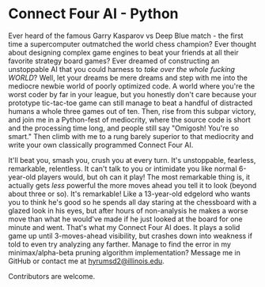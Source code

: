 # Connect Four AI - Python

Ever heard of the famous Garry Kasparov vs Deep Blue match - the first time a supercomputer outmatched the world chess champion? Ever thought about designing complex game engines to beat your friends at all their favorite strategy board games? Ever dreamed of constructing an unstoppable AI that you could harness to *take over the whole fucking WORLD*? Well, let your dreams be mere dreams and step with me into the mediocre newbie world of poorly optimized code. A world where you're the worst coder by far in your league, but you honestly don't care because your prototype tic-tac-toe game can still manage to beat a handful of distracted humans a whole three games out of ten. Then, rise from this subpar victory, and join me in a Python-fest of mediocrity, where the source code is short and the processing time long, and people still say "Omigosh! You're so smart." Then climb with me to a rung barely superior to that mediocrity and write your own classically programmed Connect Four AI.

It'll beat you, smash you, crush you at every turn. It's unstoppable, fearless, remarkable, relentless. It can't talk to you or intimidate you like normal 6-year-old players would, but oh can it play! The most remarkable thing is, it actually gets *less* powerful the more moves ahead you tell it to look (beyond about three or so). It's remarkable! Like a 13-year-old edgelord who wants you to think he's good so he spends all day staring at the chessboard with a glazed look in his eyes, but after hours of non-analysis he makes a worse move than what he would've made if he just looked at the board for one minute and went.  That's what my Connect Four AI does. It plays a solid game up until 3-moves-ahead visibility, but crashes down into weakness if told to even try analyzing any farther. Manage to find the error in my minimax/alpha-beta pruning algorithm implementation? Message me in GitHub or contact me at hyrumsd2@illinois.edu.  

Contributors are welcome.


